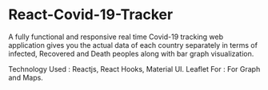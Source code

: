 # React-Covid-19-Tracker
A fully functional and responsive real time Covid-19 tracking web application gives you the actual data of each country separately in terms of infected, Recovered and Death peoples along with bar graph visualization.

Technology Used : Reactjs, React Hooks, Material UI.
Leaflet For :     For Graph and Maps.  
